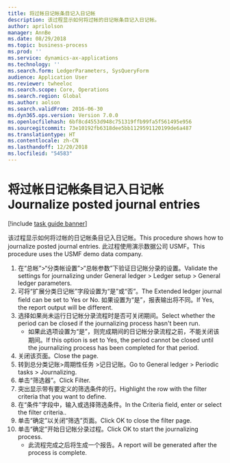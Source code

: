 ```yaml
---
title: 将过帐日记帐条目记入日记帐
description: 该过程显示如何将过帐的日记帐条目记入日记帐。
author: aprilolson
manager: AnnBe
ms.date: 08/29/2018
ms.topic: business-process
ms.prod: ''
ms.service: dynamics-ax-applications
ms.technology: ''
ms.search.form: LedgerParameters, SysQueryForm
audience: Application User
ms.reviewer: twheeloc
ms.search.scope: Core, Operations
ms.search.region: Global
ms.author: aolson
ms.search.validFrom: 2016-06-30
ms.dyn365.ops.version: Version 7.0.0
ms.openlocfilehash: 6bf8cd4553d948c751319ffb99fa5f561495e956
ms.sourcegitcommit: 73e10192fb6318dee5bb1129591120199de6a487
ms.translationtype: HT
ms.contentlocale: zh-CN
ms.lasthandoff: 12/20/2018
ms.locfileid: "54583"
---
```

# <a name="journalize-posted-journal-entries"></a><span data-ttu-id="1de2c-103">将过帐日记帐条目记入日记帐</span><span class="sxs-lookup"><span data-stu-id="1de2c-103">Journalize posted journal entries</span></span>

[!include [task guide banner](../../includes/task-guide-banner.md)]

<span data-ttu-id="1de2c-104">该过程显示如何将过帐的日记帐条目记入日记帐。</span><span class="sxs-lookup"><span data-stu-id="1de2c-104">This procedure shows how to journalize posted journal entries.</span></span> <span data-ttu-id="1de2c-105">此过程使用演示数据公司 USMF。</span><span class="sxs-lookup"><span data-stu-id="1de2c-105">This procedure uses the USMF demo data company.</span></span>

1. <span data-ttu-id="1de2c-106">在“总帐”>“分类帐设置”>“总帐参数”下验证日记帐分录的设置。</span><span class="sxs-lookup"><span data-stu-id="1de2c-106">Validate the settings for journalizing under General ledger > Ledger setup > General ledger parameters.</span></span>
2. <span data-ttu-id="1de2c-107">可将“扩展分类日记帐”字段设置为“是”或“否”。</span><span class="sxs-lookup"><span data-stu-id="1de2c-107">The Extended ledger journal field can be set to Yes or No.</span></span> <span data-ttu-id="1de2c-108">如果设置为“是”，报表输出将不同。</span><span class="sxs-lookup"><span data-stu-id="1de2c-108">If Yes, the report output will be different.</span></span>
3. <span data-ttu-id="1de2c-109">选择如果尚未运行日记帐分录流程时是否可关闭期间。</span><span class="sxs-lookup"><span data-stu-id="1de2c-109">Select whether the period can be closed if the journalizing process hasn't been run.</span></span>
    * <span data-ttu-id="1de2c-110">如果此选项设置为“是”，则完成期间的日记帐分录流程之前，不能关闭该期间。</span><span class="sxs-lookup"><span data-stu-id="1de2c-110">If this option is set to Yes, the period cannot be closed until the journalizing process has been completed for that period.</span></span>  
4. <span data-ttu-id="1de2c-111">关闭该页面。</span><span class="sxs-lookup"><span data-stu-id="1de2c-111">Close the page.</span></span>
5. <span data-ttu-id="1de2c-112">转到总分类记账>周期性任务 >记日记账。</span><span class="sxs-lookup"><span data-stu-id="1de2c-112">Go to General ledger > Periodic tasks > Journalizing.</span></span>
6. <span data-ttu-id="1de2c-113">单击“筛选器”。</span><span class="sxs-lookup"><span data-stu-id="1de2c-113">Click Filter.</span></span>
7. <span data-ttu-id="1de2c-114">突出显示带有要定义的筛选条件的行。</span><span class="sxs-lookup"><span data-stu-id="1de2c-114">Highlight the row with the filter criteria that you want to define.</span></span>
8. <span data-ttu-id="1de2c-115">在“条件”字段中，输入或选择筛选条件。</span><span class="sxs-lookup"><span data-stu-id="1de2c-115">In the Criteria field, enter or select the filter criteria..</span></span>
9. <span data-ttu-id="1de2c-116">单击“确定”以关闭“筛选”页面。</span><span class="sxs-lookup"><span data-stu-id="1de2c-116">Click OK to close the filter page.</span></span>
10. <span data-ttu-id="1de2c-117">单击“确定”开始日记帐分录过程。</span><span class="sxs-lookup"><span data-stu-id="1de2c-117">Click OK to start the journalizing process.</span></span>
    * <span data-ttu-id="1de2c-118">此流程完成之后将生成一个报告。</span><span class="sxs-lookup"><span data-stu-id="1de2c-118">A report will be generated after the process is complete.</span></span>  


